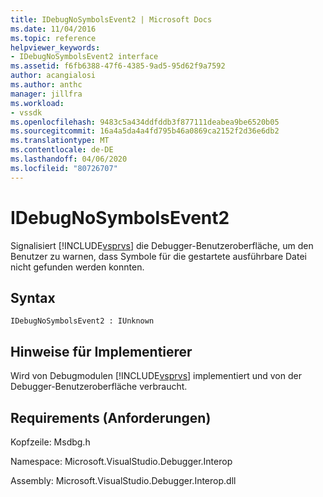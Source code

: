 ```yaml
---
title: IDebugNoSymbolsEvent2 | Microsoft Docs
ms.date: 11/04/2016
ms.topic: reference
helpviewer_keywords:
- IDebugNoSymbolsEvent2 interface
ms.assetid: f6fb6388-47f6-4385-9ad5-95d62f9a7592
author: acangialosi
ms.author: anthc
manager: jillfra
ms.workload:
- vssdk
ms.openlocfilehash: 9483c5a434ddfddb3f877111deabea9be6520b05
ms.sourcegitcommit: 16a4a5da4a4fd795b46a0869ca2152f2d36e6db2
ms.translationtype: MT
ms.contentlocale: de-DE
ms.lasthandoff: 04/06/2020
ms.locfileid: "80726707"
---
```

# <a name="idebugnosymbolsevent2"></a>IDebugNoSymbolsEvent2
Signalisiert [!INCLUDE[vsprvs](../../../code-quality/includes/vsprvs_md.md)] die Debugger-Benutzeroberfläche, um den Benutzer zu warnen, dass Symbole für die gestartete ausführbare Datei nicht gefunden werden konnten.

## <a name="syntax"></a>Syntax

```
IDebugNoSymbolsEvent2 : IUnknown
```

## <a name="notes-for-implementers"></a>Hinweise für Implementierer
 Wird von Debugmodulen [!INCLUDE[vsprvs](../../../code-quality/includes/vsprvs_md.md)] implementiert und von der Debugger-Benutzeroberfläche verbraucht.

## <a name="requirements"></a>Requirements (Anforderungen)
 Kopfzeile: Msdbg.h

 Namespace: Microsoft.VisualStudio.Debugger.Interop

 Assembly: Microsoft.VisualStudio.Debugger.Interop.dll
